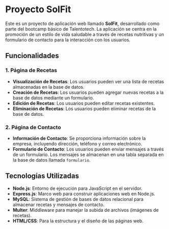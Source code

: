 # Proyecto SolFit

Este es un proyecto de aplicación web llamado **SolFit**, desarrollado como parte del bootcamp básico de Talentotech. La aplicación se centra en la promoción de un estilo de vida saludable a través de recetas nutritivas y un formulario de contacto para la interacción con los usuarios.

## Funcionalidades

### 1. Página de Recetas

- **Visualización de Recetas**: Los usuarios pueden ver una lista de recetas almacenadas en la base de datos.
- **Creación de Recetas**: Los usuarios pueden agregar nuevas recetas a la base de datos mediante un formulario.
- **Edición de Recetas**: Los usuarios pueden editar recetas existentes.
- **Eliminación de Recetas**: Los usuarios pueden eliminar recetas de la base de datos.

### 2. Página de Contacto

- **Información de Contacto**: Se proporciona información sobre la empresa, incluyendo dirección, teléfono y correo electrónico.
- **Formulario de Contacto**: Los usuarios pueden enviar mensajes a través de un formulario. Los mensajes se almacenan en una tabla separada en la base de datos llamada `formulario`.

## Tecnologías Utilizadas

- **Node.js**: Entorno de ejecución para JavaScript en el servidor.
- **Express.js**: Marco web para construir aplicaciones web en Node.js.
- **MySQL**: Sistema de gestión de bases de datos relacional para almacenar recetas y mensajes de contacto.
- **Multer**: Middleware para manejar la subida de archivos (imágenes de recetas).
- **HTML/CSS**: Para la estructura y el diseño de las páginas web.
